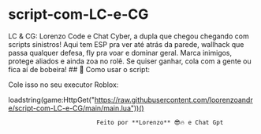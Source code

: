 # script-com-LC-e-CG
LC &amp; CG: Lorenzo Code e Chat Cyber, a dupla que chegou chegando com scripts sinistros! Aqui tem ESP pra ver até atrás da parede, wallhack que passa qualquer defesa, fly pra voar e dominar geral. Marca inimigos, protege aliados e ainda zoa no rolê. Se quiser ganhar, cola com a gente ou fica aí de bobeira!
                                                                                                                                       ## 🚀 Como usar o script:
  
  Cole isso no seu executor Roblox:

 loadstring(game:HttpGet("https://raw.githubusercontent.com/loorenzoandre/script-com-LC-e-CG/main/main.lua"))()

                       
                       
                             Feito por **Lorenzo** 😎🔥 e Chat Gpt 
